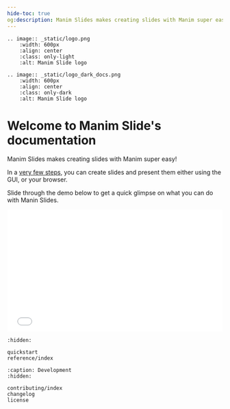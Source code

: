 ```yaml
---
hide-toc: true
og:description: Manim Slides makes creating slides with Manim super easy!
---
```


```{eval-rst}
.. image:: _static/logo.png
    :width: 600px
    :align: center
    :class: only-light
    :alt: Manim Slide logo
```

```{eval-rst}
.. image:: _static/logo_dark_docs.png
    :width: 600px
    :align: center
    :class: only-dark
    :alt: Manim Slide logo
```

# Welcome to Manim Slide's documentation

Manim Slides makes creating slides with Manim super easy!

In a [very few steps](./quickstart), you can create slides and present them either using the GUI, or your browser.


Slide through the demo below to get a quick glimpse on what you can do with Manin Slides.


<!-- From: https://faq.dailymotion.com/hc/en-us/articles/360022841393-How-to-preserve-the-player-aspect-ratio-on-a-responsive-page -->

<div style="position:relative;padding-bottom:56.25%;"> <iframe style="width:100%;height:100%;position:absolute;left:0px;top:0px;" frameborder="0" width="100%" height="100%" allowfullscreen allow="autoplay" src="_static/slides.html"></iframe></div>


```{toctree}
:hidden:

quickstart
reference/index
```

```{toctree}
:caption: Development
:hidden:

contributing/index
changelog
license
```
